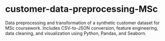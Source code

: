 # customer-data-preprocessing-MSc
Data preprocessing and transformation of a synthetic customer dataset for MSc coursework. Includes CSV-to-JSON conversion, feature engineering, data cleaning, and visualization using Python, Pandas, and Seaborn.
